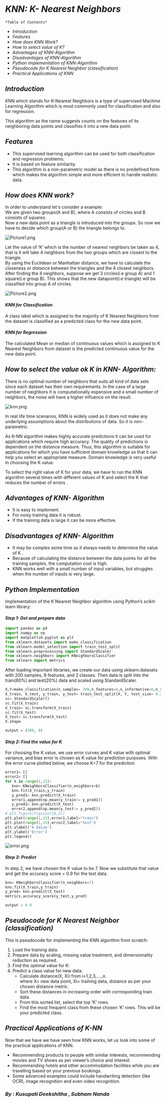 # *KNN: K- Nearest Neighbors* 

`*Table of Contents*`

* _*Introduction*_
* _*Features*_
* _*How does KNN Work?*_
* _*How to select value of K?*_
* _*Advantages of KNN-Algorithm*_
* _*Disadvantages of KNN-Algorithm*_
* _*Python implementation of KNN-Algorithm*_
* _*Pseudocode for K Nearest Neighbor (classification)*_
* _*Practical Applications of KNN*_

## *Introduction*
KNN which stands for K-Nearest Neighbors is a type of supervised Machine Learning Algorithm which is most commonly used for classification and also for regression.  

This algorithm as the name suggests counts on the features of its neighboring data points and classifies it into a new data point. 

## *Features*
* This supervised learning algorithm can be used for both classification and regression problems. 
* It is based on feature similarity.
* This algorithm is a non-parametric model as there is no predefined form which makes the algorithm simple and more efficient to handle realistic data.

## *How does KNN work?*
In order to understand let's consider a example:  
We are given two groups(A and B), where A consists of circles and B consists of squares.  
Now a new data point as a triangle is introduced into the groups. So now we have to decide which group(A or B) the triangle belongs to.

![Picture1.png](attachment:Picture1.png)

Let the value of ‘K’ which is the number of nearest neighbors be taken as 4, that is it will take 4 neighbors from the two groups which are closest to the triangle.  
By using the Euclidean or Manhattan distance, we have to calculate the closeness or distance between the triangles and the 4 closest neighbors. 
After finding the 4 neighbors, suppose we get 3 circles(i.e group A) and 1 square(i.e group B). This shows that the new datapoint(i.e triangle) will be classified into group A of circles. 

![Picture2.png](attachment:Picture2.png)

#### *KNN for Classification*
A class label which is assigned to the majority of K Nearest Neighbors from the dataset is classified as a predicted class for the new data point.
#### *KNN for Regression*
The calculated Mean or median of continuous values which is  assigned to K Nearest Neighbors from dataset is the predicted continuous value for the new data point.

## *How to select the value ok K in KNN- Algorithm:*
There is no optimal number of neighbors that suits all kind of data sets since each dataset has their own requirements. In the case of a large number of neighbors it is computationally expensive and a small number of neighbors, the noise will have a higher influence on the result.

![knn.png](attachment:knn.png)

In real life time scenarios, KNN is widely used as it does not make any underlying assumptions about the distributions of data. So it is non-parametric.

As K-NN algorithm makes highly accurate predictions it can be used for applications which require high accuracy. The quality of predictions is dependent on the distance measure. Thus, this algorithm is suitable for applications for which you have sufficient domain knowledge so that it can help you select an appropriate measure. Domain knowledge is very useful in choosing the K value.

To select the right value of K for your data, we have to run the KNN algorithm several times with different values of K and select the K that reduces the number of errors .

## *Advantages of KNN- Algorithm* 
* It is easy to implement.
* For noisy training data it is robust.
* If the training data is large it can be more effective.

## *Disadvantages of KNN- Algorithm* 
* It may be complex some time as it always needs to determine the value of K .
* Because of calculating the distance between the data points for all the training samples, the computation cost is high.
* KNN works well with a small number of input variables, but struggles when the number of inputs is very large.

## *Python Implementation*
Implementation of the K Nearest Neighbor algorithm using Python’s scikit-learn library:
#### *Step 1: Get and prepare data*
```python
import pandas as pd
import numpy as np
import matplotlib.pyplot as plt
from sklearn.datasets import make_classification
from sklearn.model_selection import train_test_split
from sklearn.preprocessing import StandardScaler
from sklearn.neighbors import KNeighborsClassifier 
from sklearn import metrics   
```
After loading important libraries, we create our data using sklearn.datasets with 200 samples, 8 features, and 2 classes. Then data is split into the train(80%) and test(20%) data and scaled using StandardScaler.
```python
X,Y=make_classification(n_samples= 200,n_features=8,n_informative=8,n_redundant=0,n_repeated=0,n_classes=2,random_state=14)
X_train, X_test, y_train, y_test= train_test_split(X, Y, test_size= 0.2,random_state=32)
sc= StandardScaler()
sc.fit(X_train)
X_train= sc.transform(X_train)
sc.fit(X_test)
X_test= sc.transform(X_test)
X.shape
```
```python
output = (200, 8)
 ```
 #### *Step 2: Find the value for K*
 For choosing the K value, we use error curves and K value with optimal variance, and bias error is chosen as K value for prediction purposes. With the error curve plotted below, we choose K=7 for the prediction
 ```python
error1= []
error2= []
for k in range(1,15):
    knn= KNeighborsClassifier(n_neighbors=k)
    knn.fit(X_train,y_train)
    y_pred1= knn.predict(X_train)
    error1.append(np.mean(y_train!= y_pred1))
    y_pred2= knn.predict(X_test)
    error2.append(np.mean(y_test!= y_pred2))
# plt.figure(figsize(10,5))
plt.plot(range(1,15),error1,label="train")
plt.plot(range(1,15),error2,label="test")
plt.xlabel('k Value')
plt.ylabel('Error')
plt.legend()
```

![error.png](attachment:error.png)

#### *Step 3: Predict*
In step 2, we have chosen the K value to be 7. Now we substitute that value and get the accuracy score = 0.9 for the test data.
```python
knn= KNeighborsClassifier(n_neighbors=7)
knn.fit(X_train,y_train)
y_pred= knn.predict(X_test)
metrics.accuracy_score(y_test,y_pred)
```
```python
output = 0.9
```
## *Pseudocode for K Nearest Neighbor (classification)* 
This is pseudocode for implementing the KNN algorithm from scratch:

1. Load the training data.
2. Prepare data by scaling, missing value treatment, and dimensionality reduction as required.
3. Find the optimal value for K:
4. Predict a class value for new data:
    * Calculate distance(X, Xi) from i=1,2,3,….,n.  
      where X= new data point, Xi= training data, distance as per your chosen distance metric.
    * Sort these distances in increasing order with corresponding train data.
    * From this sorted list, select the top ‘K’ rows.
    * Find the most frequent class from these chosen ‘K’ rows. This will be your predicted class.
   
## *Practical Applications of K-NN*
Now that we have we have seen how KNN works, let us look into some of the practical applications of KNN.

* Recommending products to people with similar interests, recommending movies and TV shows as per viewer’s choice and interest.
* Recommending hotels and other accommodation facilities while you are travelling based on your previous bookings.
* Some advanced examples could include handwriting detection (like OCR), image recognition and even video recognition.

### *By : Kusupati Deekshitha , Subham Nanda*
 
  
